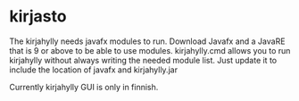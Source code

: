 # kirjasto

The kirjahylly needs javafx modules to run. Download Javafx and a JavaRE that is 9 or above to be able to use modules.
kirjahylly.cmd allows you to run kirjahylly without always writing the needed module list. Just update it to include the location of javafx and kirjahylly.jar

Currently kirjahylly GUI is only in finnish.
